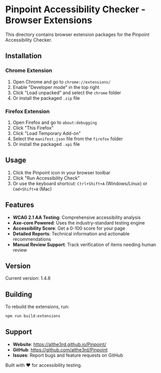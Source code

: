 # Pinpoint Accessibility Checker - Browser Extensions

This directory contains browser extension packages for the Pinpoint Accessibility Checker.

## Installation

### Chrome Extension
1. Open Chrome and go to `chrome://extensions/`
2. Enable "Developer mode" in the top right
3. Click "Load unpacked" and select the `chrome` folder
4. Or install the packaged `.zip` file

### Firefox Extension
1. Open Firefox and go to `about:debugging`
2. Click "This Firefox"
3. Click "Load Temporary Add-on"
4. Select the `manifest.json` file from the `firefox` folder
5. Or install the packaged `.xpi` file

## Usage

1. Click the Pinpoint icon in your browser toolbar
2. Click "Run Accessibility Check" 
3. Or use the keyboard shortcut: `Ctrl+Shift+A` (Windows/Linux) or `Cmd+Shift+A` (Mac)

## Features

- **WCAG 2.1 AA Testing**: Comprehensive accessibility analysis
- **Axe-core Powered**: Uses the industry-standard testing engine
- **Accessibility Score**: Get a 0-100 score for your page
- **Detailed Reports**: Technical information and actionable recommendations
- **Manual Review Support**: Track verification of items needing human review

## Version

Current version: 1.4.8

## Building

To rebuild the extensions, run:
```bash
npm run build:extensions
```

## Support

- **Website**: https://althe3rd.github.io/Pinpoint/
- **GitHub**: https://github.com/althe3rd/Pinpoint
- **Issues**: Report bugs and feature requests on GitHub

Built with ❤️ for accessibility testing.

